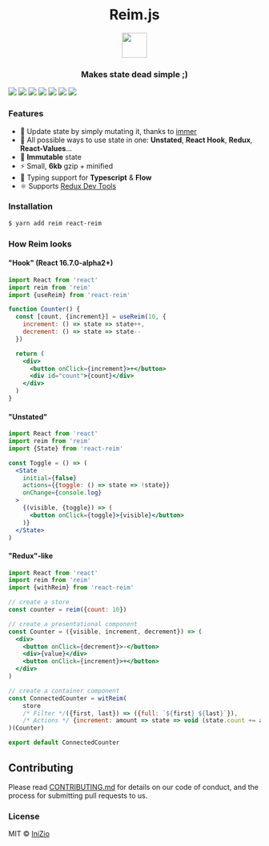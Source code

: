 <h1 align="center"> Reim.js </h1>

<p align="center">
  <img src="https://i.imgur.com/C8AklnO.png" width="50px">
</p>

<h3 align="center"> Makes state dead simple ;) </h3>

 [![](https://img.shields.io/npm/v/reim.svg)](https://npm.im/reim) [![](https://img.shields.io/npm/dm/reim.svg)](https://npm.im/reim) [![](https://travis-ci.org/IniZio/reim.svg?branch=master)](https://travis-ci.org/IniZio/reim) [![](https://api.codacy.com/project/badge/Coverage/1560c0832a3a41df8bfe51083fd92c20)](https://www.codacy.com/app/inizio/reim?utm_source=github.com&utm_medium=referral&utm_content=IniZio/reim&utm_campaign=Badge_Coverage) [![](https://api.codacy.com/project/badge/Grade/1560c0832a3a41df8bfe51083fd92c20)](https://www.codacy.com/project/inizio/reim/dashboard?utm_source=github.com&utm_medium=referral&utm_content=IniZio/reim&utm_campaign=Badge_Grade_Dashboard) ![](https://badgen.net/badge/license/MIT/blue) [![](https://img.shields.io/bundlephobia/minzip/reim.svg)](https://bundlephobia.com/result?p=reim@)

### Features

* 🤟 Update state by simply mutating it, thanks to [immer](https://github.com/mweststrate/immer)
* 📏 All possible ways to use state in one: **Unstated**, **React Hook**, **Redux**, **React-Values**...
* 🔐 **Immutable** state
* ⚡ Small, **6kb** gzip + minified
* 🌟 Typing support for **Typescript** & **Flow**
* ⚛ Supports [Redux Dev Tools](https://chrome.google.com/webstore/detail/redux-devtools/lmhkpmbekcpmknklioeibfkpmmfibljd?hl=zh-TW)

### Installation

```bash
$ yarn add reim react-reim
```

### How Reim looks

#### "Hook" \(React 16.7.0-alpha2+\)

```jsx
import React from 'react'
import reim from 'reim'
import {useReim} from 'react-reim'

function Counter() {
  const [count, {increment}] = useReim(10, {
    increment: () => state => state++,
    decrement: () => state => state--
  })

  return (
    <div>
      <button onClick={increment}>+</button>
      <div id="count">{count}</div>
    </div>
  )
}
```

#### "Unstated"

```jsx
import React from 'react'
import reim from 'reim'
import {State} from 'react-reim'

const Toggle = () => (
  <State
    initial={false}
    actions={{toggle: () => state => !state}}
    onChange={console.log}
  >
    {(visible, {toggle}) => (
      <button onClick={toggle}>{visible}</button>
    )}
  </State>
)
```

#### "Redux"-like

```jsx
import React from 'react'
import reim from 'reim'
import {withReim} from 'react-reim'

// create a store
const counter = reim({count: 10})

// create a presentational component
const Counter = ({visible, increment, decrement}) => (
  <div>
    <button onClick={decrement}>-</button>
    <div>{value}</div>
    <button onClick={increment}>+</button>
  </div>
)

// create a container component
const ConnectedCounter = witReim(
    store
    /* Filter */({first, last}) => ({full: `${first} ${last}`}),
    /* Actions */ {increment: amount => state => void (state.count += amount)}
)(Counter)

export default ConnectedCounter
```

## Contributing

Please read [CONTRIBUTING.md](https://github.com/IniZio/reim/CONTRIBUTING.md) for details on our code of conduct, and the process for submitting pull requests to us.

### License

MIT © [IniZio](https://github.com/IniZio)

